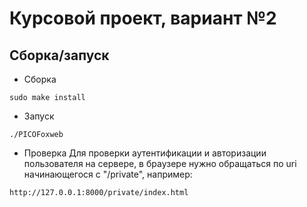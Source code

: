 # Курсовой проект, вариант №2

## Сборка/запуск

- Сборка

~~~
sudo make install
~~~

- Запуск

~~~
./PICOFoxweb
~~~

- Проверка 
Для проверки аутентификации и авторизации пользователя на сервере, в браузере нужно обращаться по uri начинающегося с "/private", например:

~~~
http://127.0.0.1:8000/private/index.html
~~~
